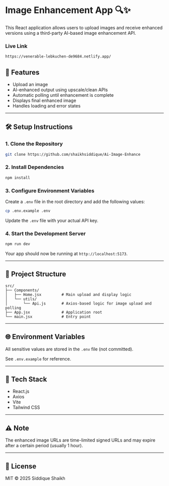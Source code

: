
# Image Enhancement App 🔍✨

This React application allows users to upload images and receive enhanced versions using a third-party AI-based image enhancement API.
### Live Link

```bash
https://venerable-lebkuchen-de9684.netlify.app/
```


## 🚀 Features

- Upload an image
- AI-enhanced output using upscale/clean APIs
- Automatic polling until enhancement is complete
- Displays final enhanced image
- Handles loading and error states

---

## 🛠️ Setup Instructions

### 1. Clone the Repository

```bash
git clone https://github.com/shaikhsiddique/Ai-Image-Enhance
```

### 2. Install Dependencies

```bash
npm install
```

### 3. Configure Environment Variables

Create a `.env` file in the root directory and add the following values:

```bash
cp .env.example .env
```

Update the `.env` file with your actual API key.

### 4. Start the Development Server

```bash
npm run dev
```

Your app should now be running at `http://localhost:5173`.

---

## 📁 Project Structure

```
src/
├── Components/
│   ├── Home.jsx         # Main upload and display logic
│   └── utils/
│       └── Api.js       # Axios-based logic for image upload and polling
├── App.jsx              # Application root
└── main.jsx             # Entry point
```

---

## 🌐 Environment Variables

All sensitive values are stored in the `.env` file (not committed).

See `.env.example` for reference.

---

## 🧪 Tech Stack

- React.js
- Axios
- Vite
- Tailwind CSS

---



## ⚠️ Note

The enhanced image URLs are time-limited signed URLs and may expire after a certain period (usually 1 hour).

---

## 📝 License

MIT © 2025 Siddique Shaikh
